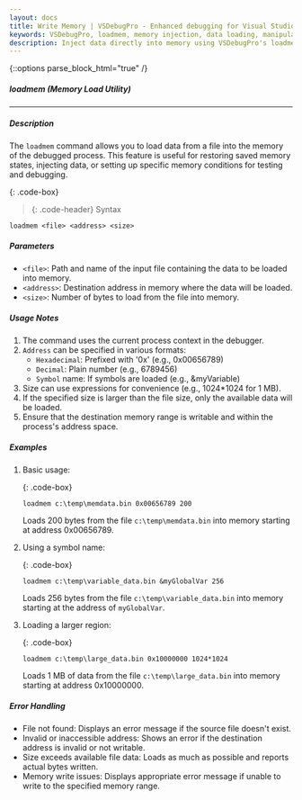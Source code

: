 ```yaml
---
layout: docs
title: Write Memory | VSDebugPro - Enhanced debugging for Visual Studio
keywords: VSDebugPro, loadmem, memory injection, data loading, manipulate memory, debugging techniques, memory modification
description: Inject data directly into memory using VSDebugPro's loadmem command. Learn how to load data from files into your debugged process's memory, enabling you to test various scenarios and manipulate program state.
---
```

{::options parse_block_html="true" /}

##### loadmem (Memory Load Utility)
---

##### Description
The `loadmem` command allows you to load data from a file into the memory of the debugged process. This feature is useful for restoring saved memory states, injecting data, or setting up specific memory conditions for testing and debugging.

{: .code-box}
>{: .code-header}
>Syntax
```
loadmem <file> <address> <size>
```

##### Parameters

- `<file>`: Path and name of the input file containing the data to be loaded into memory.
- `<address>`: Destination address in memory where the data will be loaded.
- `<size>`: Number of bytes to load from the file into memory.

##### Usage Notes

1. The command uses the current process context in the debugger.
2. `Address` can be specified in various formats:
   - `Hexadecimal`: Prefixed with '0x' (e.g., 0x00656789)
   - `Decimal`: Plain number (e.g., 6789456)
   - `Symbol` name: If symbols are loaded (e.g., &myVariable)
3. Size can use expressions for convenience (e.g., 1024*1024 for 1 MB).
4. If the specified size is larger than the file size, only the available data will be loaded.
5. Ensure that the destination memory range is writable and within the process's address space.

##### Examples

1. Basic usage:

   {: .code-box}
   ```
   loadmem c:\temp\memdata.bin 0x00656789 200
   ```
   Loads 200 bytes from the file `c:\temp\memdata.bin` into memory starting at address 0x00656789.

2. Using a symbol name:

   {: .code-box}
   ```
   loadmem c:\temp\variable_data.bin &myGlobalVar 256
   ```
   Loads 256 bytes from the file `c:\temp\variable_data.bin` into memory starting at the address of `myGlobalVar`.

3. Loading a larger region:

   {: .code-box}
   ```
   loadmem c:\temp\large_data.bin 0x10000000 1024*1024
   ```
   Loads 1 MB of data from the file `c:\temp\large_data.bin` into memory starting at address 0x10000000.

##### Error Handling

- File not found: Displays an error message if the source file doesn't exist.
- Invalid or inaccessible address: Shows an error if the destination address is invalid or not writable.
- Size exceeds available file data: Loads as much as possible and reports actual bytes written.
- Memory write issues: Displays appropriate error message if unable to write to the specified memory range.